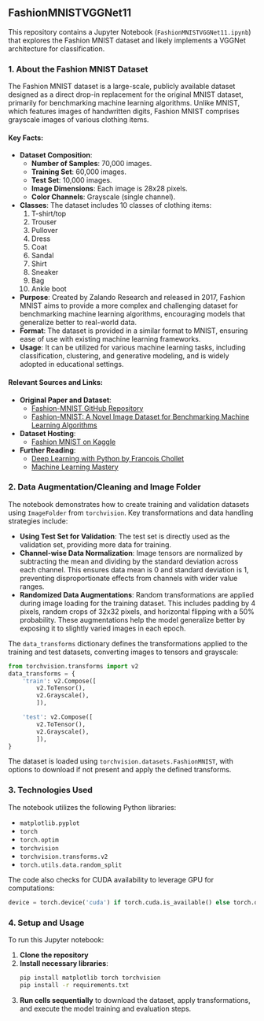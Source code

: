 ## FashionMNISTVGGNet11

This repository contains a Jupyter Notebook (`FashionMNISTVGGNet11.ipynb`) that explores the Fashion MNIST dataset and likely implements a VGGNet architecture for classification.

### 1. About the Fashion MNIST Dataset

The Fashion MNIST dataset is a large-scale, publicly available dataset designed as a direct drop-in replacement for the original MNIST dataset, primarily for benchmarking machine learning algorithms. Unlike MNIST, which features images of handwritten digits, Fashion MNIST comprises grayscale images of various clothing items.

#### Key Facts:
* **Dataset Composition**:
    * **Number of Samples**: 70,000 images.
    * **Training Set**: 60,000 images.
    * **Test Set**: 10,000 images.
    * **Image Dimensions**: Each image is 28x28 pixels.
    * **Color Channels**: Grayscale (single channel).
* **Classes**: The dataset includes 10 classes of clothing items:
    1.  T-shirt/top
    2.  Trouser
    3.  Pullover
    4.  Dress
    5.  Coat
    6.  Sandal
    7.  Shirt
    8.  Sneaker
    9.  Bag
    10. Ankle boot
* **Purpose**: Created by Zalando Research and released in 2017, Fashion MNIST aims to provide a more complex and challenging dataset for benchmarking machine learning algorithms, encouraging models that generalize better to real-world data.
* **Format**: The dataset is provided in a similar format to MNIST, ensuring ease of use with existing machine learning frameworks.
* **Usage**: It can be utilized for various machine learning tasks, including classification, clustering, and generative modeling, and is widely adopted in educational settings.

#### Relevant Sources and Links:
* **Original Paper and Dataset**:
    * [Fashion-MNIST GitHub Repository](https://github.com/zalandoresearch/fashion-mnist)
    * [Fashion-MNIST: A Novel Image Dataset for Benchmarking Machine Learning Algorithms](https://arxiv.org/abs/1708.07747)
* **Dataset Hosting**:
    * [Fashion MNIST on Kaggle](https://www.kaggle.com/zalando-research/fashionmnist)
* **Further Reading**:
    * [Deep Learning with Python by François Chollet](https://www.manning.com/books/deep-learning-with-python-second-edition)
    * [Machine Learning Mastery](https://machinelearningmastery.com/)

### 2. Data Augmentation/Cleaning and Image Folder

The notebook demonstrates how to create training and validation datasets using `ImageFolder` from `torchvision`. Key transformations and data handling strategies include:
* **Using Test Set for Validation**: The test set is directly used as the validation set, providing more data for training.
* **Channel-wise Data Normalization**: Image tensors are normalized by subtracting the mean and dividing by the standard deviation across each channel. This ensures data mean is 0 and standard deviation is 1, preventing disproportionate effects from channels with wider value ranges.
* **Randomized Data Augmentations**: Random transformations are applied during image loading for the training dataset. This includes padding by 4 pixels, random crops of 32x32 pixels, and horizontal flipping with a 50% probability. These augmentations help the model generalize better by exposing it to slightly varied images in each epoch.

The `data_transforms` dictionary defines the transformations applied to the training and test datasets, converting images to tensors and grayscale:

```python
from torchvision.transforms import v2
data_transforms = {
    'train': v2.Compose([
        v2.ToTensor(),
        v2.Grayscale(),
        ]),

    'test': v2.Compose([
        v2.ToTensor(),
        v2.Grayscale(),
        ]),
}
```
The dataset is loaded using `torchvision.datasets.FashionMNIST`, with options to download if not present and apply the defined transforms.

### 3. Technologies Used

The notebook utilizes the following Python libraries:
* `matplotlib.pyplot`
* `torch`
* `torch.optim`
* `torchvision`
* `torchvision.transforms.v2`
* `torch.utils.data.random_split`

The code also checks for CUDA availability to leverage GPU for computations:
```python
device = torch.device('cuda') if torch.cuda.is_available() else torch.device('cpu')
```

### 4. Setup and Usage

To run this Jupyter notebook:
1.  **Clone the repository** 
2.  **Install necessary libraries**:
    ```bash
    pip install matplotlib torch torchvision
    pip install -r requirements.txt
    ```
4.  **Run cells sequentially** to download the dataset, apply transformations, and execute the model training and evaluation steps.